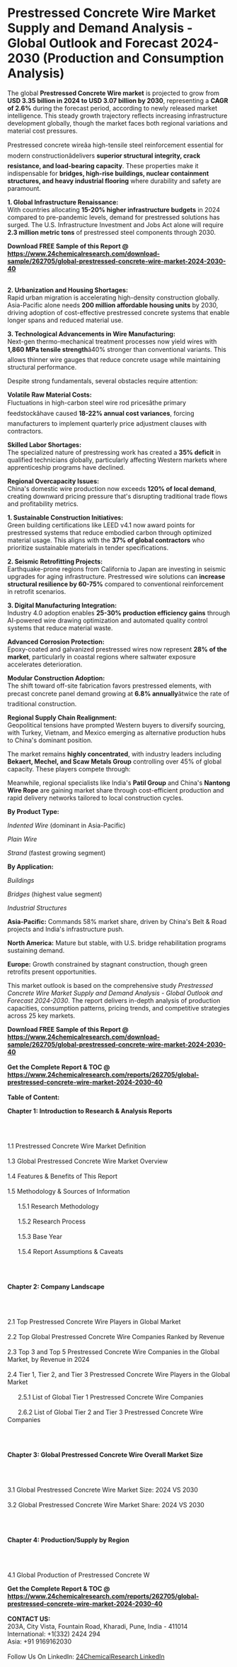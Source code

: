 <h1>Prestressed Concrete Wire Market Supply and Demand Analysis - Global Outlook and Forecast 2024-2030 (Production and Consumption Analysis)</h1><p>The global <strong>Prestressed Concrete Wire market</strong> is projected to grow from <strong>USD 3.35 billion in 2024 to USD 3.07 billion by 2030</strong>, representing a <strong>CAGR of 2.6%</strong> during the forecast period, according to newly released market intelligence. This steady growth trajectory reflects increasing infrastructure development globally, though the market faces both regional variations and material cost pressures.</p><p>Prestressed concrete wireâa high-tensile steel reinforcement essential for modern constructionâdelivers <strong>superior structural integrity, crack resistance, and load-bearing capacity</strong>. These properties make it indispensable for <strong>bridges, high-rise buildings, nuclear containment structures, and heavy industrial flooring</strong> where durability and safety are paramount.</p><p><strong>1. Global Infrastructure Renaissance:</strong><br>
With countries allocating <strong>15-20% higher infrastructure budgets</strong> in 2024 compared to pre-pandemic levels, demand for prestressed solutions has surged. The U.S. Infrastructure Investment and Jobs Act alone will require <strong>2.3 million metric tons</strong> of prestressed steel components through 2030.</p><div><b>Download FREE Sample of this Report @ 
            <a href="https://www.24chemicalresearch.com/download-sample/262705/global-prestressed-concrete-wire-market-2024-2030-40">
            https://www.24chemicalresearch.com/download-sample/262705/global-prestressed-concrete-wire-market-2024-2030-40</a></b></div><br><p><strong>2. Urbanization and Housing Shortages:</strong><br>
Rapid urban migration is accelerating high-density construction globally. Asia-Pacific alone needs <strong>200 million affordable housing units</strong> by 2030, driving adoption of cost-effective prestressed concrete systems that enable longer spans and reduced material use.</p><p><strong>3. Technological Advancements in Wire Manufacturing:</strong><br>
Next-gen thermo-mechanical treatment processes now yield wires with <strong>1,860 MPa tensile strength</strong>â40% stronger than conventional variants. This allows thinner wire gauges that reduce concrete usage while maintaining structural performance.</p><p>Despite strong fundamentals, several obstacles require attention:</p><p><strong>Volatile Raw Material Costs:</strong><br>
    Fluctuations in high-carbon steel wire rod pricesâthe primary feedstockâhave caused <strong>18-22% annual cost variances</strong>, forcing manufacturers to implement quarterly price adjustment clauses with contractors.</p><p><strong>Skilled Labor Shortages:</strong><br>
    The specialized nature of prestressing work has created a <strong>35% deficit</strong> in qualified technicians globally, particularly affecting Western markets where apprenticeship programs have declined.</p><p><strong>Regional Overcapacity Issues:</strong><br>
    China's domestic wire production now exceeds <strong>120% of local demand</strong>, creating downward pricing pressure that's disrupting traditional trade flows and profitability metrics.</p><p><strong>1. Sustainable Construction Initiatives:</strong><br>
Green building certifications like LEED v4.1 now award points for prestressed systems that reduce embodied carbon through optimized material usage. This aligns with the <strong>37% of global contractors</strong> who prioritize sustainable materials in tender specifications.</p><p><strong>2. Seismic Retrofitting Projects:</strong><br>
Earthquake-prone regions from California to Japan are investing in seismic upgrades for aging infrastructure. Prestressed wire solutions can <strong>increase structural resilience by 60-75%</strong> compared to conventional reinforcement in retrofit scenarios.</p><p><strong>3. Digital Manufacturing Integration:</strong><br>
Industry 4.0 adoption enables <strong>25-30% production efficiency gains</strong> through AI-powered wire drawing optimization and automated quality control systems that reduce material waste.</p><p><strong>Advanced Corrosion Protection:</strong><br>
    Epoxy-coated and galvanized prestressed wires now represent <strong>28% of the market</strong>, particularly in coastal regions where saltwater exposure accelerates deterioration.</p><p><strong>Modular Construction Adoption:</strong><br>
    The shift toward off-site fabrication favors prestressed elements, with precast concrete panel demand growing at <strong>6.8% annually</strong>âtwice the rate of traditional construction.</p><p><strong>Regional Supply Chain Realignment:</strong><br>
    Geopolitical tensions have prompted Western buyers to diversify sourcing, with Turkey, Vietnam, and Mexico emerging as alternative production hubs to China's dominant position.</p><p>The market remains <strong>highly concentrated</strong>, with industry leaders including <strong>Bekaert, Mechel, and Scaw Metals Group</strong> controlling over 45% of global capacity. These players compete through:</p><p>Meanwhile, regional specialists like India's <strong>Patil Group</strong> and China's <strong>Nantong Wire Rope</strong> are gaining market share through cost-efficient production and rapid delivery networks tailored to local construction cycles.</p><p><strong>By Product Type:</strong></p><p><em>Indented Wire</em> (dominant in Asia-Pacific)</p><p><em>Plain Wire</em></p><p><em>Strand</em> (fastest growing segment)</p><p><strong>By Application:</strong></p><p><em>Buildings</em></p><p><em>Bridges</em> (highest value segment)</p><p><em>Industrial Structures</em></p><p><strong>Asia-Pacific:</strong> Commands 58% market share, driven by China's Belt &amp; Road projects and India's infrastructure push.</p><p><strong>North America:</strong> Mature but stable, with U.S. bridge rehabilitation programs sustaining demand.</p><p><strong>Europe:</strong> Growth constrained by stagnant construction, though green retrofits present opportunities.</p><p>This market outlook is based on the comprehensive study <em>Prestressed Concrete Wire Market Supply and Demand Analysis - Global Outlook and Forecast 2024-2030</em>. The report delivers in-depth analysis of production capacities, consumption patterns, pricing trends, and competitive strategies across 25 key markets.</p><div><b>Download FREE Sample of this Report @ 
            <a href="https://www.24chemicalresearch.com/download-sample/262705/global-prestressed-concrete-wire-market-2024-2030-40">
            https://www.24chemicalresearch.com/download-sample/262705/global-prestressed-concrete-wire-market-2024-2030-40</a></b></div><br><div><b>Get the Complete Report & TOC @ 
            <a href="https://www.24chemicalresearch.com/reports/262705/global-prestressed-concrete-wire-market-2024-2030-40">
            https://www.24chemicalresearch.com/reports/262705/global-prestressed-concrete-wire-market-2024-2030-40</a></b></div><br>
            <b>Table of Content:</b><p><p><strong>Chapter 1: Introduction to Research &amp; Analysis Reports</strong></p><br />
<br />
<p>1.1 Prestressed Concrete Wire Market Definition<br /><br />
1.3 Global Prestressed Concrete Wire Market Overview<br /><br />
1.4 Features &amp; Benefits of This Report<br /><br />
1.5 Methodology &amp; Sources of Information<br /><br />
&nbsp;&nbsp;&nbsp;&nbsp;&nbsp; 1.5.1 Research Methodology<br /><br />
&nbsp;&nbsp;&nbsp;&nbsp;&nbsp; 1.5.2 Research Process<br /><br />
&nbsp;&nbsp;&nbsp;&nbsp;&nbsp; 1.5.3 Base Year<br /><br />
&nbsp;&nbsp;&nbsp;&nbsp;&nbsp; 1.5.4 Report Assumptions &amp; Caveats</p><br />
<br />
<p><strong>Chapter 2: Company Landscape</strong></p><br />
<br />
<p>2.1 Top Prestressed Concrete Wire Players in Global Market<br /><br />
2.2 Top Global Prestressed Concrete Wire Companies Ranked by Revenue<br /><br />
2.3 Top 3 and Top 5 Prestressed Concrete Wire Companies in the Global Market, by Revenue in 2024<br /><br />
2.4 Tier 1, Tier 2, and Tier 3 Prestressed Concrete Wire Players in the Global Market<br /><br />
&nbsp;&nbsp;&nbsp;&nbsp;&nbsp; 2.5.1 List of Global Tier 1 Prestressed Concrete Wire Companies<br /><br />
&nbsp;&nbsp;&nbsp;&nbsp;&nbsp; 2.6.2 List of Global Tier 2 and Tier 3 Prestressed Concrete Wire Companies</p><br />
<br />
<p><strong>Chapter 3: Global Prestressed Concrete Wire Overall Market Size</strong></p><br />
<br />
<p>3.1 Global Prestressed Concrete Wire Market Size: 2024 VS 2030<br /><br />
3.2 Global Prestressed Concrete Wire Market Share: 2024 VS 2030</p><br />
<br />
<p><strong>Chapter 4: Production/Supply by Region</strong></p><br />
<br />
<p>4.1 Global Production of Prestressed Concrete W</p><div><b>Get the Complete Report & TOC @ 
            <a href="https://www.24chemicalresearch.com/reports/262705/global-prestressed-concrete-wire-market-2024-2030-40">
            https://www.24chemicalresearch.com/reports/262705/global-prestressed-concrete-wire-market-2024-2030-40</a></b></div><br><b>CONTACT US:</b><br>
            203A, City Vista, Fountain Road, Kharadi, Pune, India - 411014<br>
            International: +1(332) 2424 294<br>
            Asia: +91 9169162030 <br><br>
            Follow Us On LinkedIn: <a href="https://www.linkedin.com/company/24chemicalresearch/">24ChemicalResearch LinkedIn</a>